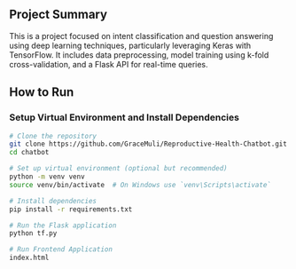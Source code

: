 ## Project Summary
This is a project focused on intent classification and question answering using deep learning techniques, particularly leveraging Keras with TensorFlow. 
It includes data preprocessing, model training using k-fold cross-validation, and a Flask API for real-time queries.

## How to Run

### Setup Virtual Environment and Install Dependencies

```bash
# Clone the repository
git clone https://github.com/GraceMuli/Reproductive-Health-Chatbot.git
cd chatbot

# Set up virtual environment (optional but recommended)
python -m venv venv
source venv/bin/activate  # On Windows use `venv\Scripts\activate`

# Install dependencies
pip install -r requirements.txt

# Run the Flask application
python tf.py

# Run Frontend Application
index.html
